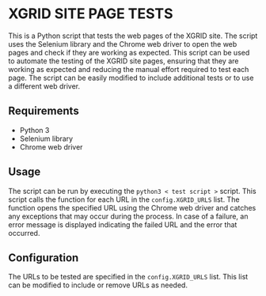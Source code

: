 # XGRID SITE PAGE TESTS

This is a Python script that tests the web pages of the XGRID site. The script uses the Selenium library and the Chrome web driver to open the web pages and check if they are working as expected.
This script can be used to automate the testing of the XGRID site pages, ensuring that they are working as expected and reducing the manual effort required to test each page. The script can be easily modified to include additional tests or to use a different web driver.

## Requirements

- Python 3
- Selenium library
- Chrome web driver

## Usage

The script can be run by executing the `python3 < test script >` script. This script calls the function for each URL in the `config.XGRID_URLS` list.
The function opens the specified URL using the Chrome web driver and catches any exceptions that may occur during the process.
In case of a failure, an error message is displayed indicating the failed URL and the error that occurred.

## Configuration

The URLs to be tested are specified in the `config.XGRID_URLS` list. This list can be modified to include or remove URLs as needed.
